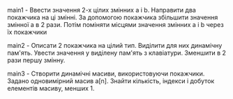 main1 - Ввести значення 2-х цілих змінних а і b. Направити два покажчика на ці змінні. За допомогою покажчика збільшити значення змінної а в 2 рази. Потім поміняти місцями значення змінних а і b через їх покажчики

main2 - Описати 2 покажчика на цілий тип. Виділити для них динамічну пам'ять. Увести значення у виділену пам'ять з клавіатури. Зменшити в 2 рази першу змінну.

main3 - Створити динамічні масиви, використовуючи покажчики. Задано одновимірний масив а[n]. Знайти кількість, індекси і добуток елементів масиву, менших 1.
